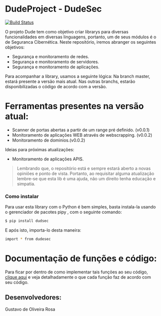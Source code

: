 # DudeProject - DudeSec

[![Build Status](https://travis-ci.org/joemccann/dillinger.svg?branch=master)](https://test.pypi.org/project/dudesec/1.0.0/)


O projeto Dude tem como objetivo criar librarys para diversas funcionalidades em diversas linguagens, portanto, um de seus módulos é o de Seguranca Cibernética.
Neste repositório, iremos abranger os seguintes objetivos:

  - Segurança e monitoramento de redes.
  - Segurança e monitoramento de servidores.
  - Segurança e monitoramento de aplicações.

Para acompanhar a library, usamos a seguinte lógica: Na branch master, estará presente a versão mais atual. Nas outras branchs, estarão disponibilizadas o código de acordo com a versão.

# Ferramentas presentes na versão atual:

  - Scanner de portas abertas a partir de um range pré definido. (v0.0.1)
  - Monitoramento de aplicações WEB através de webscrapping. (v0.0.2)
  - Monitoramento de dominios.(v0.0.2)
  
Ideias para próximas atualizações:

  - Monitoramento de aplicações APIS.

> Lembrando que, o repositório está e sempre estará aberto a novas opiniões
> e ponto de vista. Portanto, ao requisitar alguma atualização lembre-se
> que esta lib é uma ajuda, não um direito tenha educação e simpatia.

### Como instalar

Para usar esta library com o Python é bem simples, basta instala-la usando o gerenciador de pacotes pipy , com o seguinte comando:

```sh
$ pip install dudsec
```

E após isto, importa-lo desta maneira:

```sh
import * from dudesec
```
# Documentação de funções e código:

Para ficar por dentro de como implementar tais funções ao seu código, [clique aqui](#) e veja detalhadamente o que cada função faz de acordo com seu código.

## Desenvolvedores:

Gustavo de Oliveira Rosa